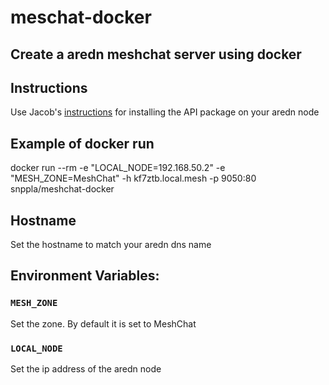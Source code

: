 # meschat-docker

## Create a aredn meshchat server using docker

## Instructions
Use Jacob's [instructions](http://www.trevorsbench.com/meshchat-messaging-for-mesh-networks/) for installing the API package on your aredn node

## Example of docker run 

docker run --rm  -e "LOCAL_NODE=192.168.50.2" -e "MESH_ZONE=MeshChat" -h kf7ztb.local.mesh -p 9050:80 snppla/meshchat-docker

## Hostname

Set the hostname to match your aredn dns name

## Environment Variables:

### `MESH_ZONE`

Set the zone. By default it is set to MeshChat

### `LOCAL_NODE`
Set the ip address of the aredn node

